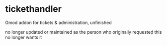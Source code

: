 # tickethandler
Gmod addon for tickets &amp; administration, unfinished

no longer updated or maintained as the person who originally requested this no longer wants it
